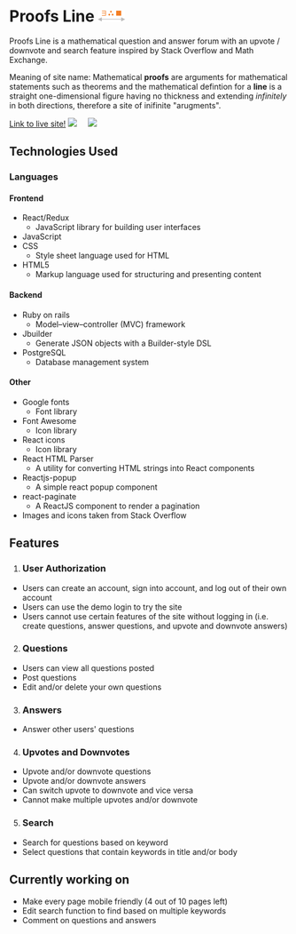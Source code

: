 # Proofs Line ![alt text](https://github.com/ngocthily/Proofs-Line/blob/master/app/assets/images/icon.png)
Proofs Line is a mathematical question and answer forum with an upvote / downvote and search feature inspired by Stack Overflow and Math Exchange.

Meaning of site name: Mathematical **proofs** are arguments for mathematical statements such as theorems and the mathematical defintion for a **line** is a straight one-dimensional figure having no thickness and extending *infinitely* in both directions, therefore a site of inifinite "arugments".

[Link to live site!](https://proofs-line.herokuapp.com/#/)
<img src="https://user-images.githubusercontent.com/53027578/85839387-bbd7c180-b74f-11ea-9364-c306e03a1fa0.png" width="708"> &nbsp; &nbsp; <img src="https://user-images.githubusercontent.com/53027578/85838009-c1cca300-b74d-11ea-854f-f61747ccbd41.png" width="200">

## Technologies Used
### Languages
#### Frontend
* React/Redux
  * JavaScript library for building user interfaces
* JavaScript
* CSS 
  * Style sheet language used for HTML
* HTML5
  * Markup language used for structuring and presenting content 

#### Backend
* Ruby on rails 
  *  Model–view–controller (MVC) framework
* Jbuilder
  * Generate JSON objects with a Builder-style DSL
* PostgreSQL
  * Database management system

#### Other
* Google fonts
  * Font library
* Font Awesome
  * Icon library
* React icons
  * Icon library
* React HTML Parser
  * A utility for converting HTML strings into React components
* Reactjs-popup
  * A simple react popup component
* react-paginate
  * A ReactJS component to render a pagination
* Images and icons taken from Stack Overflow

## Features
1. ### User Authorization
* Users can create an account, sign into account, and log out of their own account
* Users can use the demo login to try the site
* Users cannot use certain features of the site without logging in (i.e. create questions, answer questions, and upvote and downvote answers)

2. ### Questions
* Users can view all questions posted
* Post questions
* Edit and/or delete your own questions

3. ### Answers
* Answer other users' questions

4. ### Upvotes and Downvotes
* Upvote and/or downvote questions
* Upvote and/or downvote answers
* Can switch upvote to downvote and vice versa
* Cannot make multiple upvotes and/or downvote

5. ### Search
* Search for questions based on keyword
* Select questions that contain keywords in title and/or body

## Currently working on
* Make every page mobile friendly (4 out of 10 pages left)
* Edit search function to find based on multiple keywords
* Comment on questions and answers
